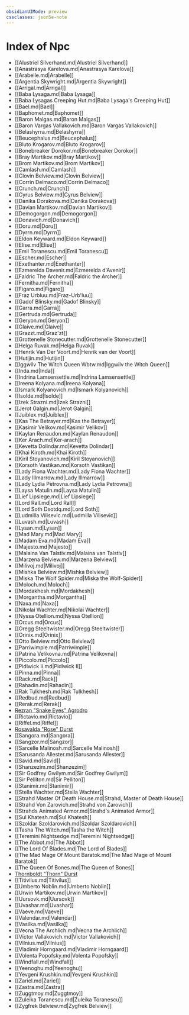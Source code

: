 ```yaml
---
obsidianUIMode: preview
cssclasses: json5e-note
---
```

# Index of Npc

- [[Alustriel Silverhand.md|Alustriel Silverhand]]
- [[Anastrasya Karelova.md|Anastrasya Karelova]]
- [[Arabelle.md|Arabelle]]
- [[Argentia Skywright.md|Argentia Skywright]]
- [[Arrigal.md|Arrigal]]
- [[Baba Lysaga.md|Baba Lysaga]]
- [[Baba Lysagas Creeping Hut.md|Baba Lysaga's Creeping Hut]]
- [[Bael.md|Bael]]
- [[Baphomet.md|Baphomet]]
- [[Baron Malgas.md|Baron Malgas]]
- [[Baron Vargas Vallakovich.md|Baron Vargas Vallakovich]]
- [[Belashyrra.md|Belashyrra]]
- [[Beucephalus.md|Beucephalus]]
- [[Bluto Krogarov.md|Bluto Krogarov]]
- [[Bonebreaker Dorokor.md|Bonebreaker Dorokor]]
- [[Bray Martikov.md|Bray Martikov]]
- [[Brom Martikov.md|Brom Martikov]]
- [[Camlash.md|Camlash]]
- [[Clovin Belview.md|Clovin Belview]]
- [[Corrin Delmaco.md|Corrin Delmaco]]
- [[Crunch.md|Crunch]]
- [[Cyrus Belview.md|Cyrus Belview]]
- [[Danika Dorakova.md|Danika Dorakova]]
- [[Davian Martikov.md|Davian Martikov]]
- [[Demogorgon.md|Demogorgon]]
- [[Donavich.md|Donavich]]
- [[Doru.md|Doru]]
- [[Dyrrn.md|Dyrrn]]
- [[Eldon Keyward.md|Eldon Keyward]]
- [[Elise.md|Elise]]
- [[Emil Toranescu.md|Emil Toranescu]]
- [[Escher.md|Escher]]
- [[Exethanter.md|Exethanter]]
- [[Ezmerelda Davenir.md|Ezmerelda d'Avenir]]
- [[Faldric The Archer.md|Faldric the Archer]]
- [[Fernitha.md|Fernitha]]
- [[Figaro.md|Figaro]]
- [[Fraz Urbluu.md|Fraz-Urb'luu]]
- [[Gadof Blinsky.md|Gadof Blinsky]]
- [[Garra.md|Garra]]
- [[Gertruda.md|Gertruda]]
- [[Geryon.md|Geryon]]
- [[Glaive.md|Glaive]]
- [[Grazzt.md|Graz'zt]]
- [[Grottenelle Stonecutter.md|Grottenelle Stonecutter]]
- [[Helga Ruvak.md|Helga Ruvak]]
- [[Henrik Van Der Voort.md|Henrik van der Voort]]
- [[Hutijin.md|Hutijin]]
- [[Iggwilv The Witch Queen Wbtw.md|Iggwilv the Witch Queen]]
- [[Inda.md|Inda]]
- [[Indrina Lamsensettle.md|Indrina Lamsensettle]]
- [[Ireena Kolyana.md|Ireena Kolyana]]
- [[Ismark Kolyanovich.md|Ismark Kolyanovich]]
- [[Isolde.md|Isolde]]
- [[Izek Strazni.md|Izek Strazni]]
- [[Jerot Galgin.md|Jerot Galgin]]
- [[Juiblex.md|Juiblex]]
- [[Kas The Betrayer.md|Kas the Betrayer]]
- [[Kasimir Velikov.md|Kasimir Velikov]]
- [[Kaylan Renaudon.md|Kaylan Renaudon]]
- [[Ker Arach.md|Ker-arach]]
- [[Kevetta Dolindar.md|Kevetta Dolindar]]
- [[Khai Kiroth.md|Khai Kiroth]]
- [[Kiril Stoyanovich.md|Kiril Stoyanovich]]
- [[Korsoth Vastikan.md|Korsoth Vastikan]]
- [[Lady Fiona Wachter.md|Lady Fiona Wachter]]
- [[Lady Illmarrow.md|Lady Illmarrow]]
- [[Lady Lydia Petrovna.md|Lady Lydia Petrovna]]
- [[Laysa Matulin.md|Laysa Matulin]]
- [[Lief Lipsiege.md|Lief Lipsiege]]
- [[Lord Rall.md|Lord Rall]]
- [[Lord Soth Dsotdq.md|Lord Soth]]
- [[Ludmilla Vilisevic.md|Ludmilla Vilisevic]]
- [[Luvash.md|Luvash]]
- [[Lysan.md|Lysan]]
- [[Mad Mary.md|Mad Mary]]
- [[Madam Eva.md|Madam Eva]]
- [[Majesto.md|Majesto]]
- [[Malaina Van Talstiv.md|Malaina van Talstiv]]
- [[Marzena Belview.md|Marzena Belview]]
- [[Milivoj.md|Milivoj]]
- [[Mishka Belview.md|Mishka Belview]]
- [[Miska The Wolf Spider.md|Miska the Wolf-Spider]]
- [[Moloch.md|Moloch]]
- [[Mordakhesh.md|Mordakhesh]]
- [[Morgantha.md|Morgantha]]
- [[Naxa.md|Naxa]]
- [[Nikolai Wachter.md|Nikolai Wachter]]
- [[Nyssa Otellion.md|Nyssa Otellion]]
- [[Orcus.md|Orcus]]
- [[Oregg Steeltwister.md|Oregg Steeltwister]]
- [[Orinix.md|Orinix]]
- [[Otto Belview.md|Otto Belview]]
- [[Parriwimple.md|Parriwimple]]
- [[Patrina Velikovna.md|Patrina Velikovna]]
- [[Piccolo.md|Piccolo]]
- [[Pidlwick Ii.md|Pidlwick II]]
- [[Pinna.md|Pinna]]
- [[Rack.md|Rack]]
- [[Rahadin.md|Rahadin]]
- [[Rak Tulkhesh.md|Rak Tulkhesh]]
- [[Redbud.md|Redbud]]
- [[Rerak.md|Rerak]]
- [Rezran "Snake Eyes" Agrodro](rezran-snake-eyes-agrodro-veor.md)
- [[Rictavio.md|Rictavio]]
- [[Riffel.md|Riffel]]
- [Rosavalda "Rose" Durst](rosavalda-rose-durst-cos.md)
- [[Sangora.md|Sangora]]
- [[Sangzor.md|Sangzor]]
- [[Sarcelle Malinosh.md|Sarcelle Malinosh]]
- [[Sarusanda Allester.md|Sarusanda Allester]]
- [[Savid.md|Savid]]
- [[Shanzezim.md|Shanzezim]]
- [[Sir Godfrey Gwilym.md|Sir Godfrey Gwilym]]
- [[Sir Pelliton.md|Sir Pelliton]]
- [[Stanimir.md|Stanimir]]
- [[Stella Wachter.md|Stella Wachter]]
- [[Strahd Master Of Death House.md|Strahd, Master of Death House]]
- [[Strahd Von Zarovich.md|Strahd von Zarovich]]
- [[Strahds Animated Armor.md|Strahd's Animated Armor]]
- [[Sul Khatesh.md|Sul Khatesh]]
- [[Szoldar Szoldarovich.md|Szoldar Szoldarovich]]
- [[Tasha The Witch.md|Tasha the Witch]]
- [[Teremini Nightsedge.md|Teremini Nightsedge]]
- [[The Abbot.md|The Abbot]]
- [[The Lord Of Blades.md|The Lord of Blades]]
- [[The Mad Mage Of Mount Baratok.md|The Mad Mage of Mount Baratok]]
- [[The Queen Of Bones.md|The Queen of Bones]]
- [Thornboldt "Thorn" Durst](thornboldt-thorn-durst-cos.md)
- [[Titivilus.md|Titivilus]]
- [[Umberto Noblin.md|Umberto Noblin]]
- [[Urwin Martikov.md|Urwin Martikov]]
- [[Uursovk.md|Uursovk]]
- [[Uvashar.md|Uvashar]]
- [[Vaeve.md|Vaeve]]
- [[Valendar.md|Valendar]]
- [[Vasilka.md|Vasilka]]
- [[Vecna The Archlich.md|Vecna the Archlich]]
- [[Victor Vallakovich.md|Victor Vallakovich]]
- [[Vilnius.md|Vilnius]]
- [[Vladimir Horngaard.md|Vladimir Horngaard]]
- [[Volenta Popofsky.md|Volenta Popofsky]]
- [[Windfall.md|Windfall]]
- [[Yeenoghu.md|Yeenoghu]]
- [[Yevgeni Krushkin.md|Yevgeni Krushkin]]
- [[Zariel.md|Zariel]]
- [[Zastra.md|Zastra]]
- [[Zuggtmoy.md|Zuggtmoy]]
- [[Zuleika Toranescu.md|Zuleika Toranescu]]
- [[Zygfrek Belview.md|Zygfrek Belview]]
